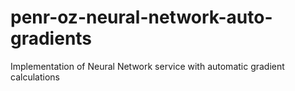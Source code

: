 # penr-oz-neural-network-auto-gradients
Implementation of Neural Network service with automatic gradient calculations
